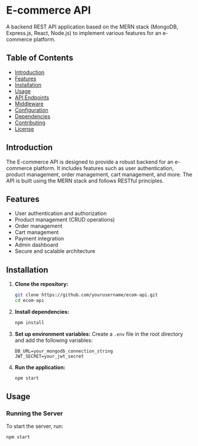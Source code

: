 # E-commerce API

A backend REST API application based on the MERN stack (MongoDB, Express.js, React, Node.js) to implement various features for an e-commerce platform.

## Table of Contents
- [Introduction](#introduction)
- [Features](#features)
- [Installation](#installation)
- [Usage](#usage)
- [API Endpoints](#api-endpoints)
- [Middleware](#middleware)
- [Configuration](#configuration)
- [Dependencies](#dependencies)
- [Contributing](#contributing)
- [License](#license)

## Introduction
The E-commerce API is designed to provide a robust backend for an e-commerce platform. It includes features such as user authentication, product management, order management, cart management, and more. The API is built using the MERN stack and follows RESTful principles.

## Features
- User authentication and authorization
- Product management (CRUD operations)
- Order management
- Cart management
- Payment integration
- Admin dashboard
- Secure and scalable architecture

## Installation

1. **Clone the repository:**
    ```bash
    git clone https://github.com/yourusername/ecom-api.git
    cd ecom-api
    ```

2. **Install dependencies:**
    ```bash
    npm install
    ```

3. **Set up environment variables:**
    Create a `.env` file in the root directory and add the following variables:
    ```env
    DB_URL=your_mongodb_connection_string
    JWT_SECRET=your_jwt_secret
    ```

4. **Run the application:**
    ```bash
    npm start
    ```

## Usage

### Running the Server
To start the server, run:
```bash
npm start
